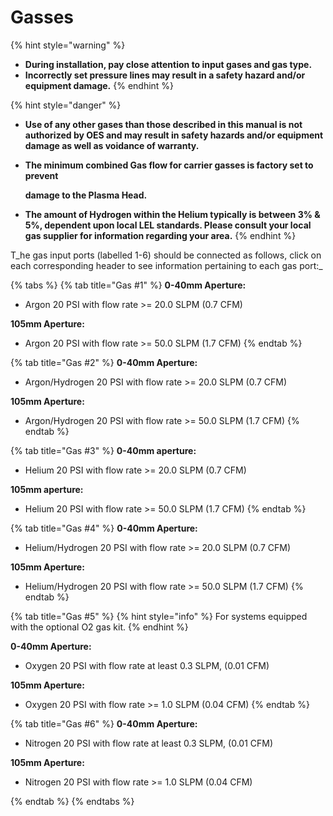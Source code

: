 # Gasses

{% hint style="warning" %}
* **During installation, pay close attention to input gases and gas type.** &#x20;
* **Incorrectly set pressure lines may result in a safety hazard and/or equipment damage.**
{% endhint %}

{% hint style="danger" %}
* **Use of any other gases than those described in this manual is not authorized by OES and may result in safety hazards and/or equipment damage as well as voidance of warranty.**
*   **The minimum combined Gas flow for carrier gasses is factory set to prevent** &#x20;

    **damage to the Plasma Head.**
* **The amount of Hydrogen within the Helium typically is between 3% & 5%, dependent upon local LEL standards. Please consult your local gas supplier for information regarding your area.**
{% endhint %}

T_he gas input ports (labelled 1-6) should be connected as follows, click on each corresponding header to see information pertaining to each gas port:_

{% tabs %}
{% tab title="Gas #1" %}
**0-40mm Aperture:**

* Argon 20 PSI with flow rate >= 20.0 SLPM (0.7 CFM)

**105mm Aperture:**

* Argon 20 PSI with flow rate >= 50.0 SLPM (1.7 CFM)
{% endtab %}

{% tab title="Gas #2" %}
**0-40mm Aperture:**

* Argon/Hydrogen 20 PSI with flow rate >= 20.0 SLPM (0.7 CFM)

**105mm Aperture:**

* Argon/Hydrogen 20 PSI with flow rate >= 50.0 SLPM (1.7 CFM)
{% endtab %}

{% tab title="Gas #3" %}
**0-40mm aperture:**

* Helium 20 PSI with flow rate >= 20.0 SLPM (0.7 CFM)

**105mm aperture:**

* Helium 20 PSI with flow rate >= 50.0 SLPM (1.7 CFM)
{% endtab %}

{% tab title="Gas #4" %}
**0-40mm Aperture:**

* Helium/Hydrogen 20 PSI with flow rate >= 20.0 SLPM (0.7 CFM)

**105mm Aperture:**

* Helium/Hydrogen 20 PSI with flow rate >= 50.0 SLPM (1.7 CFM)
{% endtab %}

{% tab title="Gas #5" %}
{% hint style="info" %}
For systems equipped with the optional O2 gas kit.
{% endhint %}

**0-40mm Aperture:**

* Oxygen 20 PSI with flow rate at least 0.3 SLPM, (0.01 CFM)

**105mm Aperture:**

* Oxygen 20 PSI with flow rate >= 1.0 SLPM (0.04 CFM)
{% endtab %}

{% tab title="Gas #6" %}
**0-40mm Aperture:**

* Nitrogen 20 PSI with flow rate at least 0.3 SLPM, (0.01 CFM)

**105mm Aperture:**

* Nitrogen 20 PSI with flow rate >= 1.0 SLPM (0.04 CFM)


{% endtab %}
{% endtabs %}
